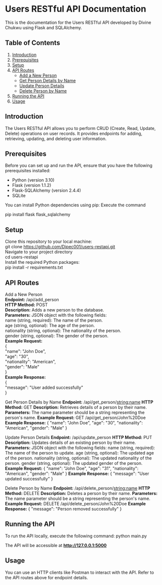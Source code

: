 # Users RESTful API Documentation

This is the documentation for the Users RESTful API developed by Divine Chukwu using Flask and SQLAlchemy.

## Table of Contents

1. [Introduction](#introduction)
2. [Prerequisites](#prerequisites)
3. [Setup](#setup)
4. [API Routes](#api-routes)
   - [Add a New Person](#add-a-new-person)
   - [Get Person Details by Name](#get-person-details-by-name)
   - [Update Person Details](#update-person-details)
   - [Delete Person by Name](#delete-person-by-name)
5. [Running the API](#running-the-api)
6. [Usage](#usage)


## Introduction

The Users RESTful API allows you to perform CRUD (Create, Read, Update, Delete) operations on user records. It provides endpoints for adding, retrieving, updating, and deleting user information.

## Prerequisites

Before you can set up and run the API, ensure that you have the following prerequisites installed:

- Python (version 3.10)
- Flask (version 1.1.2)
- Flask-SQLAlchemy (version 2.4.4)
- SQLite

You can install Python dependencies using pip:
Execute the command

pip install flask flask_sqlalchemy

## Setup

Clone this repository to your local machine: <br>
git clone https://github.com/Dipec001/users-restapi.git <br>
Navigate to your project directory <br>
cd users-restapi <br>
Install the required Python packages: <br>
pip install -r requirements.txt



## API Routes
Add a New Person <br>
**Endpoint:** /api/add_person <br>
**HTTP Method:** POST <br>
**Description:** Adds a new person to the database. <br>
**Parameters:** JSON object with the following fields: <br>
name (string, required): The name of the person. <br>
age (string, optional): The age of the person. <br>
nationality (string, optional): The nationality of the person. <br>
gender (string, optional): The gender of the person. <br>
**Example Request:** <br>
{ <br>
  "name": "John Doe", <br>
  "age": "30", <br>
  "nationality": "American", <br>
  "gender": "Male" <br>
} <br>
**Example Response:** <br>
{ <br>
  "message": "User added successfully" <br>
} <br>

Get Person Details by Name
**Endpoint:** /api/get_person/<string:name>
**HTTP Method:** GET
**Description:** Retrieves details of a person by their name.
**Parameters:** The name parameter should be a string representing the person's name.
**Example Request:**
GET /api/get_person/John%20Doe
**Example Response:**
{
  "name": "John Doe",
  "age": "30",
  "nationality": "American",
  "gender": "Male"
}


Update Person Details
**Endpoint:** /api/update_person
**HTTP Method:** PUT
**Description:** Updates details of an existing person by their name.
**Parameters:** JSON object with the following fields:
name (string, required): The name of the person to update.
age (string, optional): The updated age of the person.
nationality (string, optional): The updated nationality of the person.
gender (string, optional): The updated gender of the person.
**Example Request:**
{
  "name": "John Doe",
  "age": "31",
  "nationality": "American",
  "gender": "Male"
}
**Example Response:**
{
  "message": "User updated successfully"
}


Delete Person by Name
**Endpoint:** /api/delete_person/<string:name>
**HTTP Method:** DELETE
**Description:** Deletes a person by their name.
**Parameters:** The name parameter should be a string representing the person's name.
**Example Request:**
DELETE /api/delete_person/John%20Doe
**Example Response:**
{
  "message": "Person removed successfully"
}


## Running the API
To run the API locally, execute the following command:
python main.py

The API will be accessible at **http://127.0.0.1:5000**

## Usage
You can use an HTTP clients like Postman to interact with the API. Refer to the API routes above for endpoint details.



